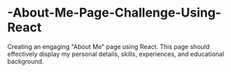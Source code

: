 # -About-Me-Page-Challenge-Using-React
Creating an engaging "About Me" page using React. This page should effectively display my personal details, skills, experiences, and educational background.
